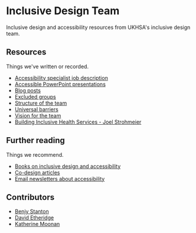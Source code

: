 # Inclusive Design Team

Inclusive design and accessibility resources from UKHSA's inclusive design team.

## Resources

Things we've written or recorded.

- [Accessibility specialist job description](https://github.com/publichealthengland/inclusive-design-team/blob/main/resources/accessibility-specialist-job-description.md)
- [Accessible PowerPoint presentations](https://github.com/publichealthengland/inclusive-design-team/blob/main/resources/accessible-powerpoint-presentations.md)
- [Blog posts](https://github.com/publichealthengland/inclusive-design-team/blob/main/resources/blog-posts.md)
- [Excluded groups](https://github.com/publichealthengland/inclusive-design-team/blob/main/resources/excluded-groups.md)
- [Structure of the team](https://github.com/publichealthengland/inclusive-design-team/blob/main/resources/structure.md)
- [Universal barriers](https://github.com/publichealthengland/inclusive-design-team/blob/main/resources/universal-barriers.md)
- [Vision for the team](https://github.com/publichealthengland/inclusive-design-team/blob/main/resources/vision-for-the-team.md)
- [Building Inclusive Health Services - Joel Strohmeier](https://www.youtube.com/watch?v=HyC1gGSXPcA)

## Further reading

Things we recommend.

- [Books on inclusive design and accessibility](https://github.com/publichealthengland/inclusive-design-team/blob/main/resources/books-on-inclusive-design-and-accessibility.md)
- [Co-design articles](https://github.com/publichealthengland/inclusive-design-team/blob/main/resources/co-design-articles.md)
- [Email newsletters about accessibility](https://github.com/publichealthengland/inclusive-design-team/blob/main/resources/email-newsletters-about-accessibility.md)

## Contributors

- [Benjy Stanton](https://twitter.com/benjystanton)
- [David Etheridge](https://www.linkedin.com/in/davidmetheridge/)
- [Katherine Moonan](https://www.linkedin.com/in/kathmoonan/)
